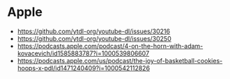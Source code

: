 # Apple

- https://github.com/ytdl-org/youtube-dl/issues/30216
- https://github.com/ytdl-org/youtube-dl/issues/30250
- https://podcasts.apple.com/podcast/4-on-the-horn-with-adam-kovacevich/id1585883787?i=1000539806607
- https://podcasts.apple.com/us/podcast/the-joy-of-basketball-cookies-hoops-x-pdl/id1471240409?i=1000542112826
